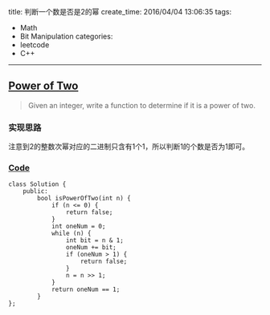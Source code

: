 title: 判断一个数是否是2的幂
create_time: 2016/04/04 13:06:35
tags:
- Math
- Bit Manipulation
categories:
- leetcode
- C++

---
## [Power of Two](https://leetcode.com/problems/power-of-two/)
> Given an integer, write a function to determine if it is a power of two.

### 实现思路
注意到2的整数次幂对应的二进制只含有1个1，所以判断1的个数是否为1即可。

### [Code](https://github.com/Finalcheat/leetcode/blob/master/src/Power-of-Two.cpp)
```
class Solution {
    public:
        bool isPowerOfTwo(int n) {
            if (n <= 0) {
                return false;
            }
            int oneNum = 0;
            while (n) {
                int bit = n & 1;
                oneNum += bit;
                if (oneNum > 1) {
                    return false;
                }
                n = n >> 1;
            }
            return oneNum == 1;
        }
};
```
